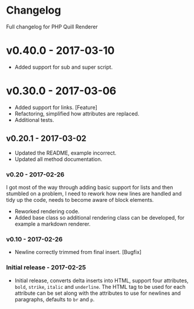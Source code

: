 
# Changelog

Full changelog for PHP Quill Renderer

# v0.40.0 - 2017-03-10 

* Added support for sub and super script.

# v0.30.0 - 2017-03-06

* Added support for links. [Feature]
* Refactoring, simplified how attributes are replaced.
* Additional tests.

## v0.20.1 - 2017-03-02

* Updated the README, example incorrect.
* Updated all method documentation.

### v0.20 - 2017-02-26

I got most of the way through adding basic support for lists and then stumbled on a problem, I need to rework 
 how new lines are handled and tidy up the code, needs to become aware of block elements.

* Reworked rendering code.
* Added base class so additional rendering class can be developed, for example a markdown renderer.

### v0.10 - 2017-02-26

* Newline correctly trimmed from final insert. [Bugfix]

### Initial release - 2017-02-25

* Initial release, converts delta inserts into HTML, support four attributes, 
`bold`, `strike`, `italic` and `underline`. The HTML tag to be used for each 
attribute can be set along with the attributes to use for newlines and paragraphs, 
defaults to `br` and `p`.
